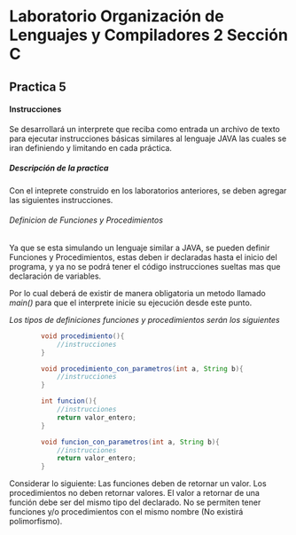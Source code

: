 # Laboratorio Organización de Lenguajes y Compiladores 2 Sección C
## Practica 5

#### Instrucciones 
Se desarrollará un interprete que reciba como entrada un archivo de texto para ejecutar instrucciones básicas similares al lenguaje JAVA las cuales se iran definiendo y limitando en cada práctica.

##### Descripción de la practica
Con el inteprete construido en los laboratorios anteriores, se deben agregar las siguientes instrucciones.

###### Definicion de Funciones y Procedimientos

Ya que se esta simulando un lenguaje similar a JAVA, se pueden definir Funciones y Procedimientos, estas deben ir declaradas hasta el inicio del programa, y ya no se podrá tener el código instrucciones sueltas mas que declaración de variables.

Por lo cual deberá de existir de manera obligatoria un metodo llamado *main()* para que el interprete inicie su ejecución desde este punto.

_Los tipos de definiciones funciones y procedimientos serán los siguientes_

``` java 
        void procedimiento(){
            //instrucciones
        }

        void procedimiento_con_parametros(int a, String b){
            //instrucciones
        }

        int funcion(){
            //instrucciones
            return valor_entero;
        }

        void funcion_con_parametros(int a, String b){
            //instrucciones
            return valor_entero;
        }
```

Considerar lo siguiente:
        Las funciones deben de retornar un valor.
        Los procedimientos no deben retornar valores.
        El valor a retornar de una función debe ser del mismo tipo del declarado.
        No se permiten tener funciones y/o procedimientos con el mismo nombre (No existirá polimorfismo).
